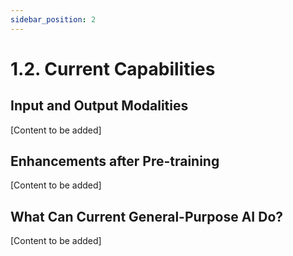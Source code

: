 ```yaml
---
sidebar_position: 2
---
```


# 1.2. Current Capabilities

## Input and Output Modalities

[Content to be added]

## Enhancements after Pre-training

[Content to be added]

## What Can Current General-Purpose AI Do?

[Content to be added] 